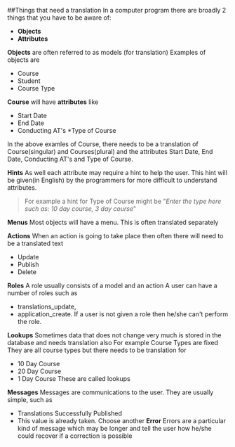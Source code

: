##Things that need a translation
In a computer program there are broadly 2 things that you have to be aware of:
* **Objects**
* **Attributes**

**Objects** are often referred to as models (for translation)
Examples of objects are 
* Course
* Student
* Course Type

**Course** will have **attributes** like
* Start Date
* End Date
* Conducting AT's
*Type of Course

In the above examles of Course, there needs to be a translation of Course(singular) and Courses(plural)
and the attributes Start Date, End Date, Conducting AT's and Type of Course.

**Hints**
As well each attribute may require a hint to help the user. This hint will be given(in English) by the programmers for more difficult to understand attributes.
> For example a hint for Type of Course might be "_Enter the type here such as: 10 day course, 3 day course_"
 
**Menus**
Most objects will have a menu. This is often translated separately

**Actions**
When an action is going to take place then often there will need to be a translated text
* Update
* Publish
* Delete

**Roles**
A role usually consists of a model and an action
A user can have a number of roles such as 
* translations_update, 
* application_create. 
If a user is not given a role then he/she can't perform the role.

**Lookups**
Sometimes data that does not change very much is stored in the database and needs translation also
For example Course Types are fixed
They are all course types but there needs to be translation for 
* 10 Day Course
* 20 Day Course
* 1 Day Course
These are called lookups

**Messages**
Messages are communications to the user. They are usually simple, such as
* Translations Successfully Published
* This value is already taken. Choose another
**Error**
Errors are a particular kind of message which may be longer and tell the user how he/she could recover if a correction is possible